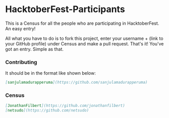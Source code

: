 # HacktoberFest-Participants
This is a Census for all the people who are participating in HacktoberFest. An easy entry!

All what you have to do is to fork this project, enter your username + (link to your GitHub profile) under Census and make a pull request. That's it! You've got an entry. Simple as that.

### Contributing
It should be in the format like shown below:

```markdown
[sanjulamadurapperuma](https://github.com/sanjulamadurapperuma)
```

### Census
```markdown
[JonathanFilbert](https://github.com/jonathanfilbert)
[netsudo](https://github.com/netsudo)

```